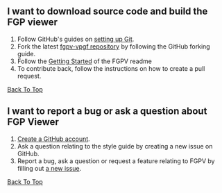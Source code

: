 ## I want to download source code and build the FGP viewer
1. Follow GitHub's guides on [setting up Git](https://help.github.com/articles/set-up-git).
2. Fork the latest [fgpv-vpgf repository](https://github.com/fgpv-vpgf/fgpv-vpgf) by following the GitHub forking guide.
3. Follow the [Getting Started](https://github.com/fgpv-vpgf/fgpv-vpgf#getting-started) of the FGPV readme
4. To contribute back, follow the instructions on how to create a pull request.

[Back To Top](#top)

## I want to report a bug or ask a question about FGP Viewer
1. [Create a GitHub account](https://help.github.com/articles/signing-up-for-a-new-github-account).
2. Ask a question relating to the style guide by creating a new issue on GitHub.
3. Report a bug, ask a question or request a feature relating to FGPV by filling out [a new issue](https://github.com/fgpv-vpgf/fgpv-vpgf/issues/new).

[Back To Top](#top)
